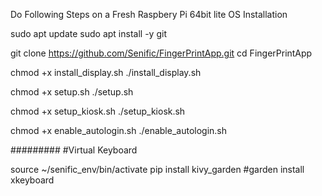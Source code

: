 Do Following Steps on a Fresh Raspbery Pi 64bit lite OS Installation

sudo apt update
sudo apt install -y git 

git clone https://github.com/Senific/FingerPrintApp.git
cd FingerPrintApp

chmod +x install_display.sh
./install_display.sh

chmod +x setup.sh
./setup.sh

chmod +x setup_kiosk.sh
./setup_kiosk.sh

chmod +x enable_autologin.sh
./enable_autologin.sh

#########
#Virtual Keyboard

source ~/senific_env/bin/activate
pip install kivy_garden
#garden install xkeyboard
